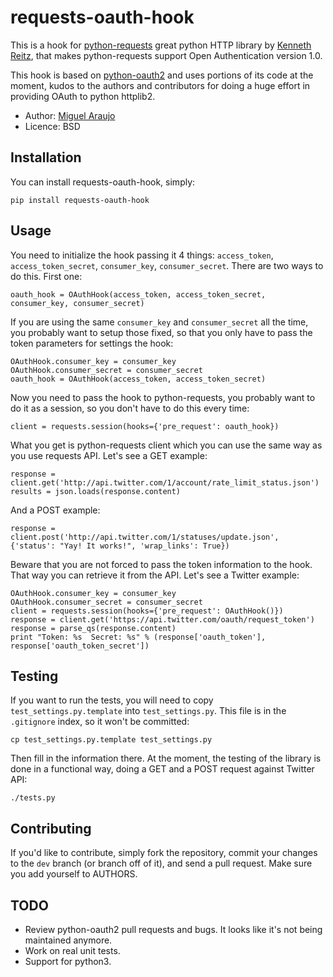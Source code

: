 # requests-oauth-hook

This is a hook for <a href="http://github.com/kennethreitz/requests">python-requests</a> great python HTTP library by <a href="https://github.com/kennethreitz">Kenneth Reitz</a>, that makes python-requests support Open Authentication version 1.0. 

This hook is based on <a href="https://github.com/simplegeo/python-oauth2">python-oauth2</a> and uses portions of its code at the moment, kudos to the authors and contributors for doing a huge effort in providing OAuth to python httplib2.

* Author: <a href="http://www.github.com/maraujop/">Miguel Araujo</a>
* Licence: BSD

## Installation

You can install requests-oauth-hook, simply:

    pip install requests-oauth-hook

## Usage

You need to initialize the hook passing it 4 things: `access_token`, `access_token_secret`, `consumer_key`, `consumer_secret`. There are two ways to do this. First one:

    oauth_hook = OAuthHook(access_token, access_token_secret, consumer_key, consumer_secret)

If you are using the same `consumer_key` and `consumer_secret` all the time, you probably want to setup those fixed, so that you only have to pass the token parameters for settings the hook:

    OAuthHook.consumer_key = consumer_key
    OAuthHook.consumer_secret = consumer_secret
    oauth_hook = OAuthHook(access_token, access_token_secret)

Now you need to pass the hook to python-requests, you probably want to do it as a session, so you don't have to do this every time:

    client = requests.session(hooks={'pre_request': oauth_hook})

What you get is python-requests client which you can use the same way as you use requests API. Let's see a GET example:

    response = client.get('http://api.twitter.com/1/account/rate_limit_status.json')
    results = json.loads(response.content)

And a POST example:

    response = client.post('http://api.twitter.com/1/statuses/update.json', {'status': "Yay! It works!", 'wrap_links': True})

Beware that you are not forced to pass the token information to the hook. That way you can retrieve it from the API. Let's see a Twitter example:

    OAuthHook.consumer_key = consumer_key
    OAuthHook.consumer_secret = consumer_secret
    client = requests.session(hooks={'pre_request': OAuthHook()})
    response = client.get('https://api.twitter.com/oauth/request_token')
    response = parse_qs(response.content)
    print "Token: %s  Secret: %s" % (response['oauth_token'], response['oauth_token_secret'])

## Testing

If you want to run the tests, you will need to copy `test_settings.py.template` into `test_settings.py`. This file is in the `.gitignore` index, so it won't be committed:

    cp test_settings.py.template test_settings.py

Then fill in the information there. At the moment, the testing of the library is done in a functional way, doing a GET and a POST request against Twitter API:

    ./tests.py

## Contributing

If you'd like to contribute, simply fork the repository, commit your changes to the `dev` branch (or branch off of it), and send a pull request. Make sure you add yourself to AUTHORS.

## TODO

* Review python-oauth2 pull requests and bugs. It looks like it's not being maintained anymore.
* Work on real unit tests.
* Support for python3.
